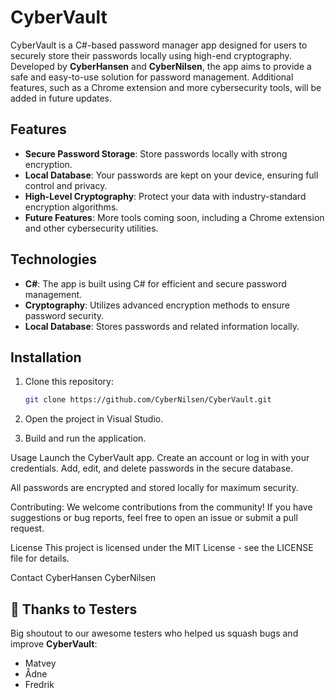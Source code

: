 # CyberVault

CyberVault is a C#-based password manager app designed for users to securely store their passwords locally using high-end cryptography. Developed by **CyberHansen** and **CyberNilsen**, the app aims to provide a safe and easy-to-use solution for password management. Additional features, such as a Chrome extension and more cybersecurity tools, will be added in future updates.

## Features

- **Secure Password Storage**: Store passwords locally with strong encryption.
- **Local Database**: Your passwords are kept on your device, ensuring full control and privacy.
- **High-Level Cryptography**: Protect your data with industry-standard encryption algorithms.
- **Future Features**: More tools coming soon, including a Chrome extension and other cybersecurity utilities.

## Technologies

- **C#**: The app is built using C# for efficient and secure password management.
- **Cryptography**: Utilizes advanced encryption methods to ensure password security.
- **Local Database**: Stores passwords and related information locally.

## Installation

1. Clone this repository:

   ```bash
   git clone https://github.com/CyberNilsen/CyberVault.git
2. Open the project in Visual Studio.

3. Build and run the application.

Usage
Launch the CyberVault app.
Create an account or log in with your credentials.
Add, edit, and delete passwords in the secure database.

All passwords are encrypted and stored locally for maximum security.

Contributing:
We welcome contributions from the community! If you have suggestions or bug reports, feel free to open an issue or submit a pull request.

License
This project is licensed under the MIT License - see the LICENSE file for details.

Contact
CyberHansen
CyberNilsen

## 🙌 Thanks to Testers

Big shoutout to our awesome testers who helped us squash bugs and improve **CyberVault**:

- Matvey
- Ådne 
- Fredrik

